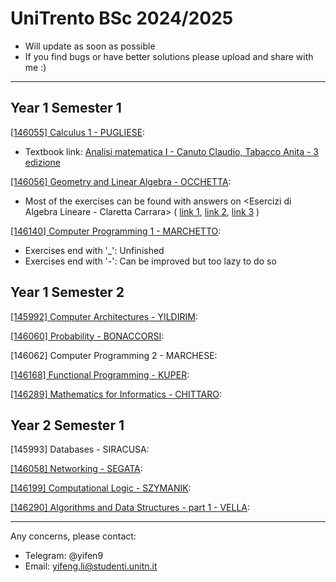 # UniTrento BSc 2024/2025

- Will update as soon as possible
- If you find bugs or have better solutions please upload and share with me :)

---

## Year 1 Semester 1

[[146055] Calculus 1 - PUGLIESE](https://didatticaonline.unitn.it/dol/course/view.php?id=39114):
- Textbook link: [Analisi matematica I - Canuto Claudio, Tabacco Anita - 3 edizione](https://archive.org/details/analisi-matematica-1-canuto-tabacco)

[[146056] Geometry and Linear Algebra - OCCHETTA](https://didatticaonline.unitn.it/dol/course/view.php?id=39175):
- Most of the exercises can be found with answers on <Esercizi di Algebra Lineare - Claretta Carrara> ( [link 1](https://www.science.unitn.it/~fontanar/downloads/carrara.pdf), [link 2](https://www.mat.uniroma2.it/~gavarini/page-web_files/mat-didat_data/dispense-ecc/esercizi_Carrara_-_ALG-LIN.pdf), [link 3](https://elearn.ing.unipi.it/pluginfile.php/183845/mod_resource/content/1/carrara.pdf) )

[[146140] Computer Programming 1 - MARCHETTO](https://didatticaonline.unitn.it/dol/course/view.php?id=39259):
- Exercises end with '_': Unfinished
- Exercises end with '-': Can be improved but too lazy to do so

## Year 1 Semester 2

[[145992] Computer Architectures - YILDIRIM](https://didatticaonline.unitn.it/dol/course/view.php?id=40747):

[[146060] Probability - BONACCORSI](https://didatticaonline.unitn.it/dol/course/view.php?id=40332):

[146062] Computer Programming 2 - MARCHESE:

[[146168] Functional Programming - KUPER](https://didatticaonline.unitn.it/dol/course/view.php?id=40605):

[[146289] Mathematics for Informatics - CHITTARO](https://didatticaonline.unitn.it/dol/course/view.php?id=40688):

## Year 2 Semester 1

[145993] Databases - SIRACUSA:

[[146058] Networking - SEGATA](https://didatticaonline.unitn.it/dol/course/view.php?id=39124):

[[146199] Computational Logic - SZYMANIK](https://didatticaonline.unitn.it/dol/course/view.php?id=39518):

[[146290] Algorithms and Data Structures - part 1 - VELLA](https://didatticaonline.unitn.it/dol/course/view.php?id=39264):

---

Any concerns, please contact:
- Telegram: @yifen9
- Email: yifeng.li@studenti.unitn.it

